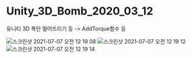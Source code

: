 # Unity_3D_Bomb_2020_03_12
유니티 3D 폭탄 떨어뜨리기 등 -> AddTorque함수 등

![스크린샷 2021-07-07 오전 12 19 08](https://user-images.githubusercontent.com/54494793/124625870-2706b880-deb9-11eb-9fe2-35c571c0635e.png)
![스크린샷 2021-07-07 오전 12 19 12](https://user-images.githubusercontent.com/54494793/124625880-28d07c00-deb9-11eb-9840-8c54ad3de0e4.png)
![스크린샷 2021-07-07 오전 12 19 14](https://user-images.githubusercontent.com/54494793/124625889-2a01a900-deb9-11eb-8ffa-fd8f141717ec.png)
